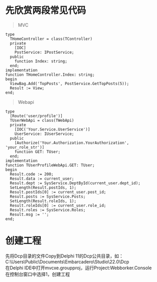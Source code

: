 # 先欣赏两段常见代码
> MVC

	type
	  THomeController = class(TController)
	  private
		[IOC]
		PostService: IPostService;
	  public
		function Index: string;
	  end;
	implementation
	function THomeController.Index: string;
	begin
	  ViewBag.Add('TopPosts', PostService.GetTopPosts(5));
	  Result := View;
	end;

> Webapi

	type
	  [Route('user/profile')]
	  TUserWebApi = class(TWebApi)
	  private
		[IOC('Your.Service.UserService')]
		UserService: IUserService;
	  public
		[Authorize('Your.Authorization.YourAuthorization', 'your_role_str')]
		function GET: TUser;
	  end;
	implementation
	function TUserProfileWebApi.GET: TUser;
	begin
	  Result.code := 200;
	  Result.data := current_user;
	  Result.dept := SysService.DeptById(current_user.dept_id);
	  SetLength(Result.postIds, 1);
	  Result.postIds[0] := current_user.post_id;
	  Result.posts := SysService.Posts;
	  SetLength(Result.roleIds, 1);
	  Result.roleIds[0] := current_user.role_id;
	  Result.roles := SysService.Roles;
	  Result.msg := '';
	end;
	
# 创建工程
先将Dcp目录的文件Copy到Delphi 11的Dcp公共目录，如：C:\Users\Public\Documents\Embarcadero\Studio\22.0\Dcp<br/>
在Delphi IDE中打开mvcxe.groupproj，运行Project:Webborker.Console<br/>
在控制台窗口中选择1，创建工程<br/>
